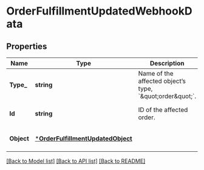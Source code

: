 # OrderFulfillmentUpdatedWebhookData

## Properties

 Name       | Type                                                                   | Description                                                          | Notes                        
------------|------------------------------------------------------------------------|----------------------------------------------------------------------|------------------------------
 **Type_**  | **string**                                                             | Name of the affected object’s type, &#x60;\&quot;order\&quot;&#x60;. | [optional] [default to null] 
 **Id**     | **string**                                                             | ID of the affected order.                                            | [optional] [default to null] 
 **Object** | [***OrderFulfillmentUpdatedObject**](OrderFulfillmentUpdatedObject.md) |                                                                      | [optional] [default to null] 

[[Back to Model list]](../README.md#documentation-for-models) [[Back to API list]](../README.md#documentation-for-api-endpoints) [[Back to README]](../README.md)

